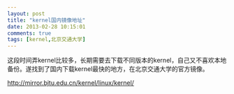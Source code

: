 ```yaml
---
layout: post
title: "kernel国内镜像地址"
date: 2013-02-28 10:15:01
comments: true
tags: [kernel,北京交通大学]
---
```

这段时间弄kernel比较多，长期需要去下载不同版本的kernel，自己又不喜欢本地备份。遂找到了国内下载kernel最快的地方，在北京交通大学的官方镜像。

<http://mirror.bjtu.edu.cn/kernel/linux/kernel/>